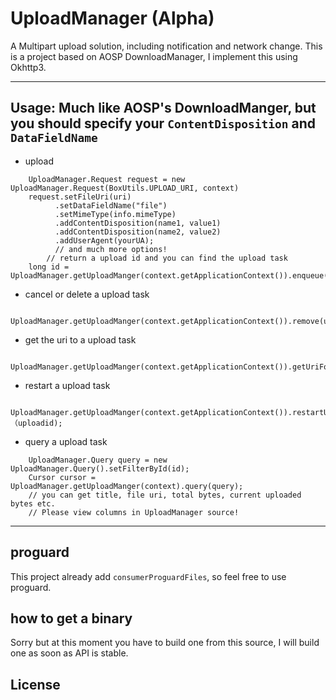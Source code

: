 # UploadManager (Alpha)
A Multipart upload solution, including notification and network change.
This is a project based on AOSP DownloadManager, I implement this using Okhttp3.

------

## Usage: Much like AOSP's DownloadManger, but you should specify your `ContentDisposition` and `DataFieldName`
* upload
```
    UploadManager.Request request = new UploadManager.Request(BoxUtils.UPLOAD_URI, context)
    request.setFileUri(uri)
          .setDataFieldName("file")
          .setMimeType(info.mimeType)
          .addContentDisposition(name1, value1)
          .addContentDisposition(name2, value2)
          .addUserAgent(yourUA);
          // and much more options!
        // return a upload id and you can find the upload task
    long id = UploadManager.getUploadManger(context.getApplicationContext()).enqueue(request);
```

* cancel or delete a upload task
```
    UploadManager.getUploadManger(context.getApplicationContext()).remove(uploadId);
```
* get the uri to a upload task
```
    UploadManager.getUploadManger(context.getApplicationContext()).getUriForUploadedFile(uploadId);
```
* restart a upload task
```
    UploadManager.getUploadManger(context.getApplicationContext()).restartUpload（uploadid);
```
* query a upload task
```
    UploadManager.Query query = new UploadManager.Query().setFilterById(id);
    Cursor cursor = UploadManager.getUploadManger(context).query(query);
    // you can get title, file uri, total bytes, current uploaded bytes etc.
    // Please view columns in UploadManager source!
```
------

## proguard

This project already add `consumerProguardFiles`, so feel free to use proguard.

## how to get a binary


Sorry but at this moment you have to build one from this source,
I will build one as soon as API is stable.

## License
```

````
